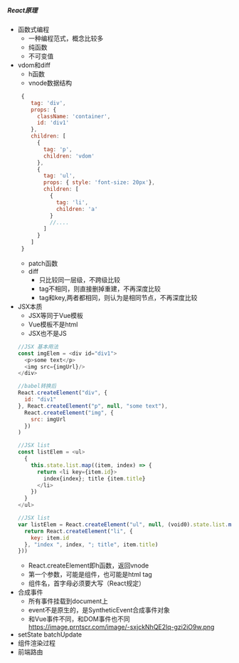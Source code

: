 ##### React原理
- 函数式编程
  - 一种编程范式，概念比较多
  - 纯函数
  - 不可变值
- vdom和diff
  - h函数
  - vnode数据结构
  ```javascript
   {
      tag: 'div',
      props: {
        className: 'container',
        id: 'div1'
      },
      children: [
        {
          tag: 'p',
          children: 'vdom'
        },
        {
          tag: 'ul',
          props: { style: 'font-size: 20px'},
          children: [
            {
              tag: 'li',
              children: 'a'
            } 
            //....
          ]
        }
      ]
   }
  ```
  - patch函数
  - diff
    - 只比较同一层级，不跨级比较
    - tag不相同，则直接删掉重建，不再深度比较
    - tag和key,两者都相同，则认为是相同节点，不再深度比较
- JSX本质
  - JSX等同于Vue模板
  - Vue模板不是html
  - JSX也不是JS
  ```javascript
  //JSX 基本用法
  const imgElem = <div id="div1">
    <p>some text</p>
    <img src={imgUrl}/>
  </div>
  
  //babel转换后
  React.createElement("div", {
    id: "div1"
  }, React.createElement("p", null, "some text"), 
    React.createElement("img", {
      src: imgUrl
    })
  )
  ```
  ```javascript
  //JSX list
  const listElem = <ul>
    {
      this.state.list.map((item, index) => {
        return <li key={item.id}>
          index{index}; title {item.title}
        </li>
      })
    }
  </ul>
  
  //JSX list
  var listElem = React.createElement("ul", null, (void0).state.list.map(function (item, index) {
    return React.createElement("li", {
      key: item.id
    }, "index ", index, "; title", item.title)
  }))
  ```
  - React.createElement即h函数，返回vnode
  - 第一个参数，可能是组件，也可能是html tag
  - 组件名，首字母必须要大写（React规定） 
- 合成事件
  - 所有事件挂载到document上
  - event不是原生的，是SyntheticEvent合成事件对象
  - 和Vue事件不同，和DOM事件也不同
  https://image.prntscr.com/image/-sxjckNhQE2lq-gzi2iO9w.png
- setState batchUpdate
- 组件渲染过程
- 前端路由
